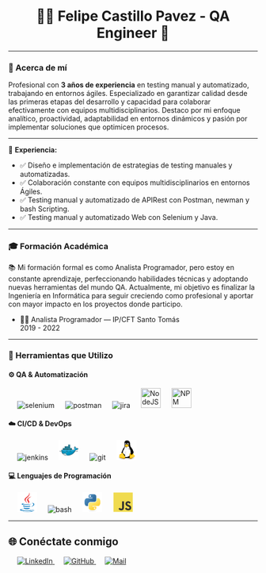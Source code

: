 <h1 align="center">👨‍💻 Felipe Castillo Pavez - QA Engineer 🧪</h1>

<hr>

<h3>💼 Acerca de mí</h3>

<p>
  Profesional con <strong>3 años de experiencia</strong> en testing manual y automatizado, trabajando en entornos ágiles.
  Especializado en garantizar calidad desde las primeras etapas del desarrollo y capacidad para colaborar
  efectivamente con equipos multidisciplinarios. Destaco por mi enfoque analítico, proactividad, adaptabilidad
  en entornos dinámicos y pasión por implementar soluciones que optimicen procesos.
</p>

<hr>

<p>🔹 <strong>Experiencia:</strong></p>
<ul>
  <li>✅ Diseño e implementación de estrategias de testing manuales y automatizadas.</li>
  <li>✅ Colaboración constante con equipos multidisciplinarios en entornos Ágiles.</li>
  <li>✅ Testing manual y automatizado de APIRest con Postman, newman y bash Scripting.</li>
  <li>✅ Testing manual y automatizado Web con Selenium y Java.</li>
</ul>

<hr>

<h3>🎓 Formación Académica</h3>

<p>
  📚 Mi formación formal es como Analista Programador, pero estoy en constante aprendizaje, perfeccionando habilidades técnicas y adoptando nuevas herramientas del mundo QA. Actualmente, mi objetivo es finalizar la Ingeniería en Informática para seguir creciendo como profesional y aportar con mayor impacto en los proyectos donde participo.
</p>

<ul>
  <li>🧑‍💻 Analista Programador — IP/CFT Santo Tomás<br>2019 - 2022</li>
</ul>

<hr>

<div align="left">
  <h3>🔧 Herramientas que Utilizo </h3>
</div>

<!-- QA y Automatización -->
<h4 align="left">⚙️ QA & Automatización</h4>
<p align="left">
  &emsp;
  <img src="https://github.com/user-attachments/assets/645dd589-c310-419f-8036-7be81836180c" alt="selenium" width="40" height="40" title="Selenium"/>
  &emsp;
  <img src="https://www.vectorlogo.zone/logos/getpostman/getpostman-icon.svg" alt="postman" width="40" height="40" title="Postman"/>
  &emsp;
  <img src="https://github.com/user-attachments/assets/d8108bd6-c868-4a05-9584-e3b500f6b8be" alt="jira" width="40" height="40" title="Jira"/>
  &emsp;
  <img src="https://github.com/user-attachments/assets/a66e54d5-b106-4ee4-927f-35bc1a6354a0" width="40" height="40" title="NodeJS">
  &emsp;
  <img src="https://github.com/user-attachments/assets/5aee0b39-cd80-48c9-bbd6-c1e778e70c3d" width="40" height="40" title="NPM">
</p>

<!-- CI/CD & DevOps -->
<h4 align="left">☁️ CI/CD & DevOps</h4>
<p align="left">
  &emsp;
  <img src="https://www.vectorlogo.zone/logos/jenkins/jenkins-icon.svg" alt="jenkins" width="40" height="40" title="Jenkins"/>
  &emsp;
  <img src="https://raw.githubusercontent.com/devicons/devicon/master/icons/docker/docker-original.svg" alt="docker" width="40" height="40" title="Docker"/>
  &emsp;
  <img src="https://cdn.jsdelivr.net/gh/devicons/devicon/icons/git/git-original.svg" alt="git" width="40" height="40" title="Git"/>
  &emsp;
  <img src="https://raw.githubusercontent.com/devicons/devicon/master/icons/linux/linux-original.svg" alt="linux" width="40" height="40" title="Linux"/>
  &emsp;
</p>

<!-- Lenguajes de Programación -->
<h4 align="left">💻 Lenguajes de Programación</h4>
<p align="left">
  &emsp;
  <img src="https://raw.githubusercontent.com/devicons/devicon/master/icons/java/java-original.svg" alt="java" width="40" height="40" title="Java"/>
  &emsp;
  <img src="https://cdn.jsdelivr.net/gh/devicons/devicon/icons/bash/bash-original.svg" alt="bash" width="40" height="40" title="Bash"/>
  &emsp;
  <img src="https://raw.githubusercontent.com/devicons/devicon/master/icons/python/python-original.svg" alt="python" width="40" height="40" title="Python"/>
  &emsp;
  <img src="https://raw.githubusercontent.com/devicons/devicon/master/icons/javascript/javascript-original.svg" alt="javascript" width="40" height="40" title="JavaScript"/>
  &emsp;
</p>


<hr>


<h2 align="left">🌐 Conéctate conmigo</h2>

<p align="left">
  &emsp;
  <a href="https://www.linkedin.com/in/felipepavez97" target="_blank">
    <img src="https://cdn.jsdelivr.net/gh/devicons/devicon/icons/linkedin/linkedin-original.svg" width="40" height="40" alt="LinkedIn"/>
  </a>
  &emsp;
  <a href="https://github.com/FVlejandro" target="_blank">
    <img src="https://cdn.jsdelivr.net/gh/devicons/devicon/icons/github/github-original.svg" width="40" height="40" alt="GitHub"/>
  </a>
  &emsp;
  <a href="mailto:felipealejandropavez.97@gmail.com">
    <img src="https://github.com/user-attachments/assets/514701d7-6460-47d7-aa25-116a5b7fdb41" width="40" height="40" alt="Mail">
  </a>
</p>







